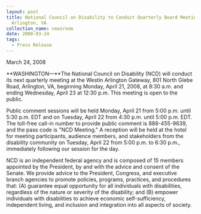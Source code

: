 ```yaml
---
layout: post
title: National Council on Disability to Conduct Quarterly Board Meeting in
  Arlington, VA
collection_name: newsroom
date: 2008-03-24
tags:
  - Press Release
---
```


M﻿arch 24, 2008

**WASHINGTON—**The National Council on Disability (NCD) will conduct its next quarterly meeting at the Westin Arlington Gateway, 801 North Glebe Road, Arlington, VA, beginning Monday, April 21, 2008, at 8:30 a.m. and ending Wednesday, April 23 at 12:30 p.m. This meeting is open to the public.

Public comment sessions will be held Monday, April 21 from 5:00 p.m. until 5:30 p.m. EDT and on Tuesday, April 22 from 4:30 p.m. until 5:00 p.m. EDT. The toll-free call-in number to provide public comment is 888-455-9639, and the pass code is "NCD Meeting." A reception will be held at the hotel for meeting participants, audience members, and stakeholders from the disability community on Tuesday, April 22 from 5:00 p.m. to 6:30 p.m., immediately following our session for the day.

NCD is an independent federal agency and is composed of 15 members appointed by the President, by and with the advice and consent of the Senate. We provide advice to the President, Congress, and executive branch agencies to promote policies, programs, practices, and procedures that: (A) guarantee equal opportunity for all individuals with disabilities, regardless of the nature or severity of the disability; and (B) empower individuals with disabilities to achieve economic self-sufficiency, independent living, and inclusion and integration into all aspects of society.
